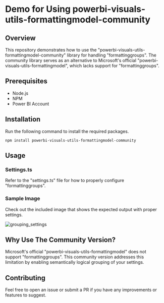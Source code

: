 # Demo for Using powerbi-visuals-utils-formattingmodel-community

## Overview

This repository demonstrates how to use the "powerbi-visuals-utils-formattingmodel-community" library for handling "formattinggroups". The community library serves as an alternative to Microsoft's official "powerbi-visuals-utils-formattingmodel", which lacks support for "formattinggroups".

## Prerequisites

- Node.js
- NPM
- Power BI Account

## Installation

Run the following command to install the required packages.

```
npm install powerbi-visuals-utils-formattingmodel-community
```

## Usage

### Settings.ts

Refer to the "settings.ts" file for how to properly configure "formattinggroups". 

### Sample Image

Check out the included image that shows the expected output with proper settings.

![grouping_settings](https://github.com/reyemb/powerbi-DemoFormattingGroup/assets/60140509/e5b9d327-0fd2-4ea0-a2ee-75d5af1f29af)

## Why Use The Community Version?

Microsoft's official "powerbi-visuals-utils-formattingmodel" does not support "formattinggroups". This community version addresses this limitation by enabling semantically logical grouping of your settings.

## Contributing

Feel free to open an issue or submit a PR if you have any improvements or features to suggest.

